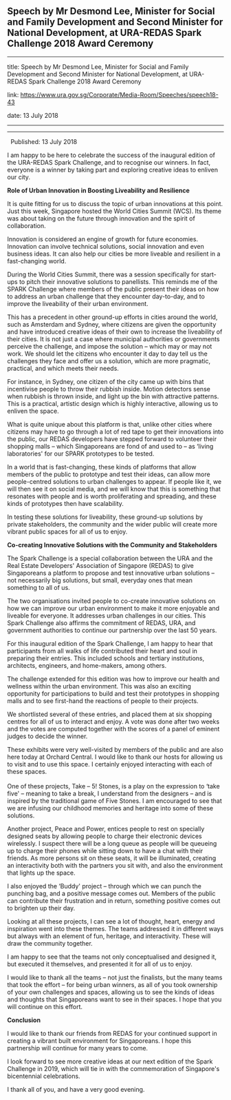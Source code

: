 ## Speech by Mr Desmond Lee, Minister for Social and Family Development and Second Minister for National Development, at URA-REDAS Spark Challenge 2018 Award Ceremony
---
title: Speech by Mr Desmond Lee, Minister for Social and Family Development and Second Minister for National Development, at URA-REDAS Spark Challenge 2018 Award Ceremony

link: https://www.ura.gov.sg/Corporate/Media-Room/Speeches/speech18-43

date: 13 July 2018

---

-------------------------------------------------------------------------------------------------------------------------------------------------------------------

  Published: 13 July 2018

I am happy to be here to celebrate the success of the inaugural edition of the URA-REDAS Spark Challenge, and to recognise our winners. In fact, everyone is a winner by taking part and exploring creative ideas to enliven our city.  
  
**Role of Urban Innovation in Boosting Liveability and Resilience**   
  
It is quite fitting for us to discuss the topic of urban innovations at this point. Just this week, Singapore hosted the World Cities Summit (WCS). Its theme was about taking on the future through innovation and the spirit of collaboration.   
  
Innovation is considered an engine of growth for future economies. Innovation can involve technical solutions, social innovation and even business ideas. It can also help our cities be more liveable and resilient in a fast-changing world.  
  
During the World Cities Summit, there was a session specifically for start-ups to pitch their innovative solutions to panellists. This reminds me of the SPARK Challenge where members of the public present their ideas on how to address an urban challenge that they encounter day-to-day, and to improve the liveability of their urban environment.   
  
This has a precedent in other ground-up efforts in cities around the world, such as Amsterdam and Sydney, where citizens are given the opportunity and have introduced creative ideas of their own to increase the liveability of their cities. It is not just a case where municipal authorities or governments perceive the challenge, and impose the solution – which may or may not work. We should let the citizens who encounter it day to day tell us the challenges they face and offer us a solution, which are more pragmatic, practical, and which meets their needs.  
  
For instance, in Sydney, one citizen of the city came up with bins that incentivise people to throw their rubbish inside. Motion detectors sense when rubbish is thrown inside, and light up the bin with attractive patterns. This is a practical, artistic design which is highly interactive, allowing us to enliven the space.  
  
What is quite unique about this platform is that, unlike other cities where citizens may have to go through a lot of red tape to get their innovations into the public, our REDAS developers have stepped forward to volunteer their shopping malls – which Singaporeans are fond of and used to – as ‘living laboratories' for our SPARK prototypes to be tested.  
  
In a world that is fast-changing, these kinds of platforms that allow members of the public to prototype and test their ideas, can allow more people-centred solutions to urban challenges to appear. If people like it, we will then see it on social media, and we will know that this is something that resonates with people and is worth proliferating and spreading, and these kinds of prototypes then have scalability.   
  
In testing these solutions for liveability, these ground-up solutions by private stakeholders, the community and the wider public will create more vibrant public spaces for all of us to enjoy.  
  
**Co-creating Innovative Solutions with the Community and Stakeholders**  
  
The Spark Challenge is a special collaboration between the URA and the Real Estate Developers' Association of Singapore (REDAS) to give Singaporeans a platform to propose and test innovative urban solutions – not necessarily big solutions, but small, everyday ones that mean something to all of us.  
  
The two organisations invited people to co-create innovative solutions on how we can improve our urban environment to make it more enjoyable and liveable for everyone. It addresses urban challenges in our cities. This Spark Challenge also affirms the commitment of REDAS, URA, and government authorities to continue our partnership over the last 50 years.  
  
For this inaugural edition of the Spark Challenge, I am happy to hear that participants from all walks of life contributed their heart and soul in preparing their entries. This included schools and tertiary institutions, architects, engineers, and home-makers, among others.  
  
The challenge extended for this edition was how to improve our health and wellness within the urban environment. This was also an exciting opportunity for participations to build and test their prototypes in shopping malls and to see first-hand the reactions of people to their projects.  
  
We shortlisted several of these entries, and placed them at six shopping centres for all of us to interact and enjoy. A vote was done after two weeks and the votes are computed together with the scores of a panel of eminent judges to decide the winner.   
  
These exhibits were very well-visited by members of the public and are also here today at Orchard Central. I would like to thank our hosts for allowing us to visit and to use this space. I certainly enjoyed interacting with each of these spaces.   
   
One of these projects, Take – 5! Stones, is a play on the expression to ‘take five' – meaning to take a break, I understand from the designers – and is inspired by the traditional game of Five Stones. I am encouraged to see that we are infusing our childhood memories and heritage into some of these solutions.   
  
Another project, Peace and Power, entices people to rest on specially designed seats by allowing people to charge their electronic devices wirelessly. I suspect there will be a long queue as people will be queueing up to charge their phones while sitting down to have a chat with their friends. As more persons sit on these seats, it will be illuminated, creating an interactivity both with the partners you sit with, and also the environment that lights up the space.  
  
I also enjoyed the ‘Buddy' project – through which we can punch the punching bag, and a positive message comes out. Members of the public can contribute their frustration and in return, something positive comes out to brighten up their day.  
  
Looking at all these projects, I can see a lot of thought, heart, energy and inspiration went into these themes. The teams addressed it in different ways but always with an element of fun, heritage, and interactivity. These will draw the community together.   
  
I am happy to see that the teams not only conceptualised and designed it, but executed it themselves, and presented it for all of us to enjoy.  
  
I would like to thank all the teams – not just the finalists, but the many teams that took the effort – for being urban winners, as all of you took ownership of your own challenges and spaces, allowing us to see the kinds of ideas and thoughts that Singaporeans want to see in their spaces. I hope that you will continue on this effort.  
  
**Conclusion**  
  
I would like to thank our friends from REDAS for your continued support in creating a vibrant built environment for Singaporeans. I hope this partnership will continue for many years to come.  
  
I look forward to see more creative ideas at our next edition of the Spark Challenge in 2019, which will tie in with the commemoration of Singapore's bicentennial celebrations.   
  
I thank all of you, and have a very good evening.